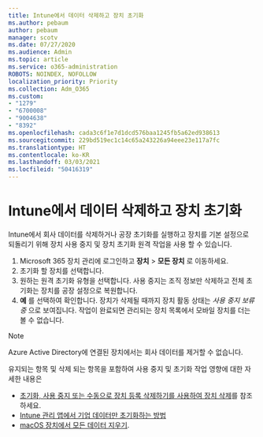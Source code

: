 ```yaml
---
title: Intune에서 데이터 삭제하고 장치 초기화
ms.author: pebaum
author: pebaum
manager: scotv
ms.date: 07/27/2020
ms.audience: Admin
ms.topic: article
ms.service: o365-administration
ROBOTS: NOINDEX, NOFOLLOW
localization_priority: Priority
ms.collection: Adm_O365
ms.custom:
- "1279"
- "6700008"
- "9004638"
- "8392"
ms.openlocfilehash: cada3c6f1e7d1dcd576baa1245fb5a62ed938613
ms.sourcegitcommit: 229bd519ec1c14c65a243226a94eee23e117a7fc
ms.translationtype: HT
ms.contentlocale: ko-KR
ms.lasthandoff: 03/03/2021
ms.locfileid: "50416319"
---
```

# <a name="removing-data-and-wiping-devices-from-intune"></a>Intune에서 데이터 삭제하고 장치 초기화

Intune에서 회사 데이터를 삭제하거나 공장 초기화를 실행하고 장치를 기본 설정으로 되돌리기 위해 장치 사용 중지 및 장치 초기화 원격 작업을 사용 할 수 있습니다.

1. Microsoft 365 장치 관리에 로그인하고 **장치** > **모든 장치** 로 이동하세요.
2. 초기화 할 장치를 선택합니다.
3. 원하는 원격 초기화 유형을 선택합니다. 사용 중지는 조직 정보만 삭제하고 전체 초기화는 장치를 공장 설정으로 복원합니다.
4. **예** 를 선택하여 확인합니다. 장치가 삭제될 때까지 장치 활동 상태는 *사용 중지 보류 중* 으로 보여집니다.
    작업이 완료되면 관리되는 장치 목록에서 모바일 장치를 더는 볼 수 없습니다.

> [!NOTE]
> Azure Active Directory에 연결된 장치에서는 회사 데이터를 제거할 수 없습니다. 

유지되는 항목 및 삭제 되는 항목을 포함하여 사용 중지 및 초기화 작업 영향에 대한 자세한 내용은

- [초기화, 사용 중지 또는 수동으로 장치 등록 삭제하기를 사용하여 장치 삭제](https://docs.microsoft.com/mem/intune/remote-actions/devices-wipe)를 참조하세요.
- [Intune 관리 앱에서 기업 데이터만 초기화하는 방법](https://docs.microsoft.com/mem/intune/apps/apps-selective-wipe)
- [macOS 장치에서 모든 데이터 지우기](https://docs.microsoft.com/mem/intune/remote-actions/device-erase).